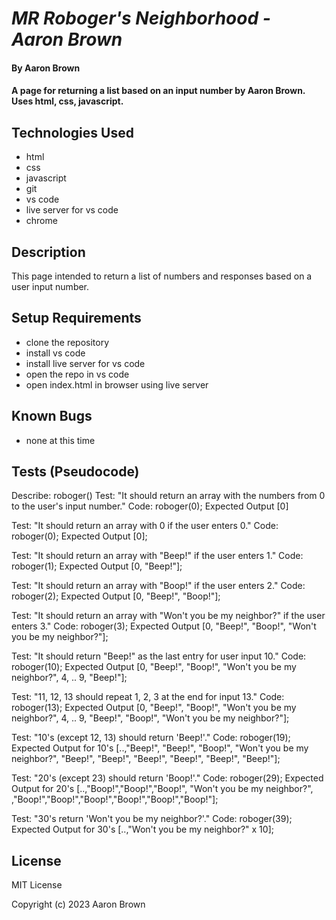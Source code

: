 # _MR Roboger's Neighborhood - Aaron Brown_

#### By **Aaron Brown**

#### A page for returning a list based on an input number by Aaron Brown.  Uses html, css, javascript.


## Technologies Used

* html
* css
* javascript
* git
* vs code
* live server for vs code
* chrome

## Description

This page intended to return a list of numbers and responses based on a user input number.

## Setup Requirements

* clone the repository
* install vs code
* install live server for vs code
* open the repo in vs code
* open index.html in browser using live server


## Known Bugs
* none at this time


## Tests (Pseudocode)

Describe:  roboger()
Test:  "It should return an array with the numbers from 0 to the user's input number."
Code: 
roboger(0);
Expected Output [0]

Test:  "It should return an array with 0 if the user enters 0."
Code:
roboger(0);
Expected Output [0];

Test:  "It should return an array with "Beep!" if the user enters 1."
Code:
roboger(1);
Expected Output [0, "Beep!"];

Test:  "It should return an array with "Boop!" if the user enters 2."
Code:
roboger(2);
Expected Output [0, "Beep!", "Boop!"];

Test:  "It should return an array with "Won't you be my neighbor?" if the user enters 3."
Code:
roboger(3);
Expected Output [0, "Beep!", "Boop!", "Won't you be my neighbor?"];

Test:  "It should return "Beep!" as the last entry for user input 10."
Code:
roboger(10);
Expected Output [0, "Beep!", "Boop!", "Won't you be my neighbor?", 4, .. 9, "Beep!"];

Test:  "11, 12, 13 should repeat 1, 2, 3 at the end for input 13."
Code:
roboger(13);
Expected Output [0, "Beep!", "Boop!", "Won't you be my neighbor?", 4, .. 9, "Beep!", "Boop!", "Won't you be my neighbor?"];

Test:  "10's (except 12, 13) should return 'Beep!'."
Code:
roboger(19);
Expected Output for 10's [..,"Beep!", "Beep!", "Boop!", "Won't you be my neighbor?", "Beep!", "Beep!", "Beep!", "Beep!", "Beep!", "Beep!"];

Test:  "20's (except 23) should return 'Boop!'."
Code:
roboger(29);
Expected Output for 20's [..,"Boop!","Boop!","Boop!", "Won't you be my neighbor?", ,"Boop!","Boop!","Boop!","Boop!","Boop!","Boop!"];

Test:  "30's return 'Won't you be my neighbor?'."
Code:
roboger(39);
Expected Output for 30's [..,"Won't you be my neighbor?" x 10];



## License
MIT License

Copyright (c) 2023 Aaron Brown